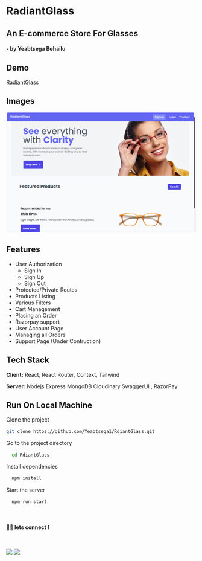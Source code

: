 # RadiantGlass

## An E-commerce Store For Glasses

#### - by Yeabtsega Behailu

## Demo
[RadiantGlass](https://RadiatGlass.netlify.app/)


## Images

![image](./Screenshots/Screenshot.png)



## Features

-   User Authorization
    -   Sign In
    -   Sign Up
    -   Sign Out
-   Protected/Private Routes
-   Products Listing
-   Various Filters
-   Cart Management
-   Placing an Order
-   Razorpay support
-   User Account Page
-   Managing all Orders
-   Support Page (Under Contruction)

## Tech Stack

**Client:** React, React Router, Context, Tailwind

**Server:** Nodejs Express MongoDB Cloudinary SwaggerUI , RazorPay


## Run On Local Machine

Clone the project

```bash
git clone https://github.com/Yeabtsega1/RdiantGlass.git
```

Go to the project directory

```bash
  cd RdiantGlass
```

Install dependencies

```bash
  npm install
```

Start the server

```bash
  npm run start
```

<br>

#### 👨‍💻 lets connect !

<br>

<a href="https://www.twitter.com/YeabtsegaB1"><img src="https://img.shields.io/badge/Twitter-1DA1F2?style=for-the-badge&logo=twitter&logoColor=white" width="93px"/></a>
<a href="https://www.linkedin.com/in/yeabtsega/"><img src="https://img.shields.io/badge/LinkedIn-0077B5?style=for-the-badge&logo=linkedin&logoColor=white" width="100px"/></a>
